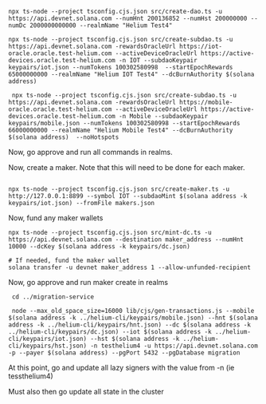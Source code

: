 ```
npx ts-node --project tsconfig.cjs.json src/create-dao.ts -u https://api.devnet.solana.com --numHnt 200136852 --numHst 200000000 --numDc 2000000000000 --realmName "Helium Test4"

npx ts-node --project tsconfig.cjs.json src/create-subdao.ts -u https://api.devnet.solana.com -rewardsOracleUrl https://iot-oracle.oracle.test-helium.com --activeDeviceOracleUrl https://active-devices.oracle.test-helium.com -n IOT --subdaoKeypair keypairs/iot.json --numTokens 100302580998  --startEpochRewards 65000000000 --realmName "Helium IOT Test4" --dcBurnAuthority $(solana address)

 npx ts-node --project tsconfig.cjs.json src/create-subdao.ts -u https://api.devnet.solana.com -rewardsOracleUrl https://mobile-oracle.oracle.test-helium.com --activeDeviceOracleUrl https://active-devices.oracle.test-helium.com -n Mobile --subdaoKeypair keypairs/mobile.json --numTokens 100302580998 --startEpochRewards 66000000000 --realmName "Helium Mobile Test4" --dcBurnAuthority $(solana address)  --noHotspots
```
Now, go approve and run all commands in realms.

Now, create a maker. Note that this will need to be done for each maker.

```

npx ts-node --project tsconfig.cjs.json src/create-maker.ts -u http://127.0.0.1:8899 --symbol IOT --subdaoMint $(solana address -k keypairs/iot.json) --fromFile makers.json

```

Now, fund any maker wallets

```
npx ts-node --project tsconfig.cjs.json src/mint-dc.ts -u https://api.devnet.solana.com --destination maker_address --numHnt 10000 --dcKey $(solana address -k keypairs/dc.json)

# If needed, fund the maker wallet
solana transfer -u devnet maker_address 1 --allow-unfunded-recipient 
```

Now, go approve and run maker create in realms


```
 cd ../migration-service

 node --max_old_space_size=16000 lib/cjs/gen-transactions.js --mobile $(solana address -k ../helium-cli/keypairs/mobile.json) --hnt $(solana address -k ../helium-cli/keypairs/hnt.json) --dc $(solana address -k ../helium-cli/keypairs/dc.json) --iot $(solana address -k ../helium-cli/keypairs/iot.json) --hst $(solana address -k ../helium-cli/keypairs/hst.json) -n testhelium4 -u https://api.devnet.solana.com -p --payer $(solana address) --pgPort 5432 --pgDatabase migration
```

At this point, go and update all lazy signers with the value from -n (ie tessthelium4)

Must also then go update all state in the cluster